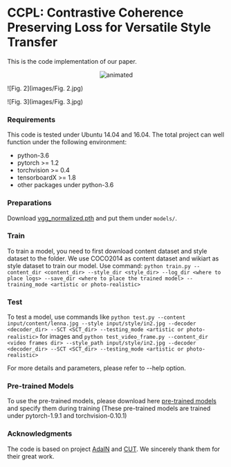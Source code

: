 # CCPL: Contrastive Coherence Preserving Loss for Versatile Style Transfer

This is the code implementation of our paper.


<p align="center">
  <img src="https://user-images.githubusercontent.com/108389661/176405561-8a5153dc-6c70-4f34-9113-850bb4705266.gif" alt="animated" />
</p>

![Fig. 2](images/Fig. 2.jpg)

![Fig. 3](images/Fig. 3.jpg)

### Requirements

This code is tested under Ubuntu 14.04 and 16.04. The total project can well function under the following environment: 

* python-3.6 
* pytorch >= 1.2
* torchvision >= 0.4
* tensorboardX >= 1.8
* other packages under python-3.6

### Preparations

Download [vgg_normalized.pth](https://drive.google.com/file/d/1EpkBA2K2eYILDSyPTt0fztz59UjAIpZU/view?usp=sharing) and put them under `models/`.


### Train

To train a model, you need to first download content dataset and style dataset to the folder. We use COCO2014 as content dataset and wikiart as style dataset to train our model. Use command: `python train.py --content_dir <content_dir> --style_dir <style_dir> --log_dir <where to place logs> --save_dir <where to place the trained model> --training_mode <artistic or photo-realistic> `

### Test

To test a model, use commands like `python test.py --content input/content/lenna.jpg --style input/style/in2.jpg --decoder <decoder_dir> --SCT <SCT_dir> --testing_mode <artistic or photo-realistic>` for images and `python test_video_frame.py --content_dir <video frames dir> --style_path input/style/in2.jpg --decoder <decoder_dir> --SCT <SCT_dir> --testing_mode <artistic or photo-realistic> ` 

For more details and parameters, please refer to --help option.

### Pre-trained Models

To use the pre-trained models, please download here [pre-trained models](https://drive.google.com/drive/folders/1h6SZnZctkOv0b4dZVTZeONDAdlyg-A2f?usp=sharing) and specify them during training (These pre-trained models are trained under pytorch-1.9.1 and torchvision-0.10.1)

### Acknowledgments

The code is based on project [AdaIN](https://github.com/naoto0804/pytorch-AdaIN) and [CUT](https://github.com/taesungp/contrastive-unpaired-translation). We sincerely thank them for their great work.
